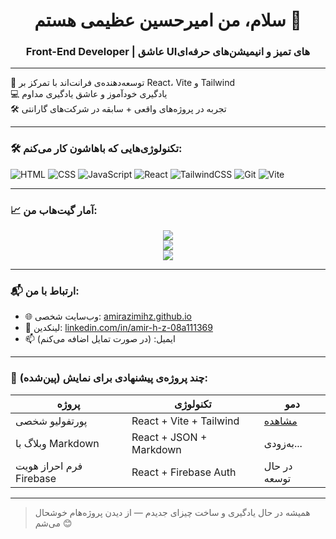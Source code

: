 <h1 align="center">سلام، من امیرحسین عظیمی هستم 👋</h1>
<h3 align="center">Front-End Developer | عاشق UIهای تمیز و انیمیشن‌های حرفه‌ای</h3>

---

🎯 توسعه‌دهنده‌ی فرانت‌اند با تمرکز بر React، Vite و Tailwind  
💻 یادگیری خودآموز و عاشق یادگیری مداوم  
🛠️ تجربه در پروژه‌های واقعی + سابقه در شرکت‌های گارانتی  

---

### 🛠️ تکنولوژی‌هایی که باهاشون کار می‌کنم:

![HTML](https://img.shields.io/badge/-HTML5-E34F26?logo=html5&logoColor=white&style=flat)
![CSS](https://img.shields.io/badge/-CSS3-1572B6?logo=css3&logoColor=white&style=flat)
![JavaScript](https://img.shields.io/badge/-JavaScript-F7DF1E?logo=javascript&logoColor=black&style=flat)
![React](https://img.shields.io/badge/-React-61DAFB?logo=react&logoColor=black&style=flat)
![TailwindCSS](https://img.shields.io/badge/-TailwindCSS-38B2AC?logo=tailwind-css&logoColor=white&style=flat)
![Git](https://img.shields.io/badge/-Git-F05032?logo=git&logoColor=white&style=flat)
![Vite](https://img.shields.io/badge/-Vite-646CFF?logo=vite&logoColor=white&style=flat)

---

### 📈 آمار گیت‌هاب من:

<p align="center">
  <img src="https://github-readme-stats.vercel.app/api?username=amirazimihz&show_icons=true&theme=radical" />
  <br/>
  <img src="https://github-readme-streak-stats.herokuapp.com/?user=amirazimihz&theme=radical" />
  <br/>
  <img src="https://github-readme-stats.vercel.app/api/top-langs/?username=amirazimihz&layout=compact&theme=radical" />
</p>

---

### 📬 ارتباط با من:

- 🌐 وب‌سایت شخصی: [amirazimihz.github.io](https://amirazimihz.github.io)
- 💼 لینکدین: [linkedin.com/in/amir-h-z-08a111369](https://www.linkedin.com/in/amir-h-z-08a111369)
- 📫 ایمیل: (در صورت تمایل اضافه می‌کنم)

---

### 🌟 چند پروژه‌ی پیشنهادی برای نمایش (پین‌شده):

| پروژه | تکنولوژی | دمو |
|-------|-----------|------|
| پورتفولیو شخصی | React + Vite + Tailwind | [مشاهده](https://amirazimihz.github.io/amirhz-portfolio/) |
| وبلاگ با Markdown | React + JSON + Markdown | به‌زودی... |
| فرم احراز هویت Firebase | React + Firebase Auth | در حال توسعه |

---

> همیشه در حال یادگیری و ساخت چیزای جدیدم — از دیدن پروژه‌هام خوشحال می‌شم 😊
